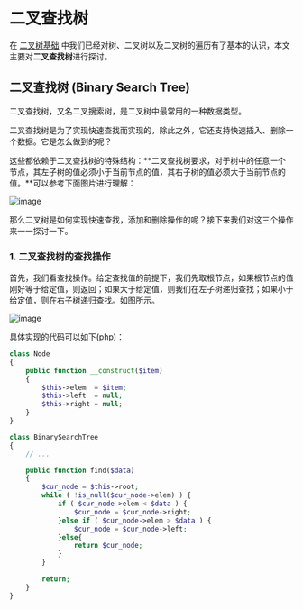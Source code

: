 # 二叉查找树

在 [二叉树基础](https://github.com/TomatoZ7/notes-of-tz/blob/master/DataStructuresAndAlgorithms/BinaryTree.md) 中我们已经对树、二叉树以及二叉树的遍历有了基本的认识，本文主要对**二叉查找树**进行探讨。

## 二叉查找树 (Binary Search Tree)
二叉查找树，又名二叉搜索树，是二叉树中最常用的一种数据类型。

二叉查找树是为了实现快速查找而实现的，除此之外，它还支持快速插入、删除一个数据。它是怎么做到的呢？

这些都依赖于二叉查找树的特殊结构：**二叉查找树要求，对于树中的任意一个节点，其左子树的值必须小于当前节点的值，其右子树的值必须大于当前节点的值。**可以参考下面图片进行理解：

![image](https://github.com/TomatoZ7/notes-of-tz/blob/master/images/SearchTreeImg.png)

那么二叉树是如何实现快速查找，添加和删除操作的呢？接下来我们对这三个操作来一一探讨一下。

### 1. 二叉查找树的查找操作
首先，我们看查找操作。给定查找值的前提下，我们先取根节点，如果根节点的值刚好等于给定值，则返回；如果大于给定值，则我们在左子树递归查找；如果小于给定值，则在右子树递归查找。如图所示。

![image](https://github.com/TomatoZ7/notes-of-tz/blob/master/images/SearchTreeImg2.png)

具体实现的代码可以如下(php)：
```php
class Node
{
    public function __construct($item)
    {
        $this->elem  = $item;
        $this->left  = null;
        $this->right = null;
    }
}
```
```php
class BinarySearchTree
{
    // ...

    public function find($data)
    {
        $cur_node = $this->root;
        while ( !is_null($cur_node->elem) ) {
            if ( $cur_node->elem < $data ) {
                $cur_node = $cur_node->right;
            }else if ( $cur_node->elem > $data ) {
                $cur_node = $cur_node->left;
            }else{
                return $cur_node;
            }
        }
        
        return;
    }
}
```